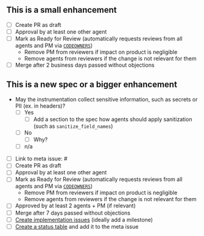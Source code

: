<!--
Agent spec PR checklist

Delete all of this if the PR is not changing the agent spec.
Delete sections that don't apply to this PR.
If a specific checkbox doesn't apply, ~strike through~ and check it instead of deleting it.
-->

## This is a small enhancement

- [ ] Create PR as draft
- [ ] Approval by at least one other agent
- [ ] Mark as Ready for Review (automatically requests reviews from all agents and PM via [`CODEOWNERS`](https://github.com/elastic/apm/tree/main/.github/CODEOWNERS))
  - Remove PM from reviewers if impact on product is negligible
  - Remove agents from reviewers if the change is not relevant for them
- [ ] Merge after 2 business days passed without objections

## This is a new spec or a bigger enhancement

- May the instrumentation collect sensitive information, such as secrets or PII (ex. in headers)?
  - [ ] Yes
    - [ ] Add a section to the spec how agents should apply sanitization (such as `sanitize_field_names`)
  - [ ] No
    - [ ] Why?
  - [ ] n/a
- [ ] Link to meta issue: # <!-- create a meta issue if it does not exist yet -->
- [ ] Create PR as draft
- [ ] Approval by at least one other agent
- [ ] Mark as Ready for Review (automatically requests reviews from all agents and PM via [`CODEOWNERS`](https://github.com/elastic/apm/tree/main/.github/CODEOWNERS))
  - Remove PM from reviewers if impact on product is negligible
  - Remove agents from reviewers if the change is not relevant for them
- [ ] Approved by at least 2 agents + PM (if relevant)
- [ ] Merge after 7 days passed without objections
- [ ] [Create implementation issues](https://gprom.app.elstc.co/issue-creator) (ideally add a milestone)
- [ ] [Create a status table](https://gprom.app.elstc.co/status/7.16) and add it to the meta issue
